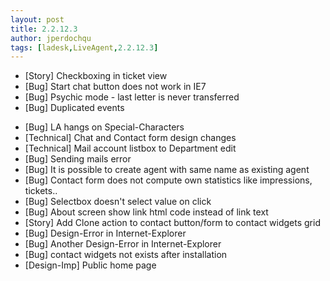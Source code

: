 ```yaml
---
layout: post
title: 2.2.12.3
author: jperdochqu
tags: [ladesk,LiveAgent,2.2.12.3]
---
```


- [Story] Checkboxing in ticket view
- [Bug] Start chat button does not work in IE7
- [Bug] Psychic mode - last letter is never transferred
- [Bug] Duplicated events

<!--more-->

- [Bug] LA hangs on Special-Characters
- [Technical] Chat and Contact form design changes
- [Technical] Mail account listbox to Department edit
- [Bug] Sending mails error
- [Bug] It is possible to create agent with same name as existing agent
- [Bug] Contact form does not compute own statistics like impressions, tickets..
- [Bug] Selectbox doesn't select value on click
- [Bug] About screen show link html code instead of link text
- [Story] Add Clone action to contact button/form to contact widgets grid
- [Bug] Design-Error in Internet-Explorer
- [Bug] Another Design-Error in Internet-Explorer
- [Bug] contact widgets not exists after installation
- [Design-Imp] Public home page
